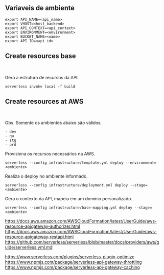 
## Variaveis de ambiente

    export API_NAME=<api_name>
    export VHOST=<host_backend>
    export API_CONTEXT=<api_context>
    export ENVIRONMENT=<environment>
    export BUCKET_NAME=<name>
    export API_ID=<api_id>

## Create resources base
<br />

Gera a estrutura de recursos da API.

    serverless invoke local -f build


## Create resources at AWS
<br />

Obs. Somente os ambientes abaixo são válidos.

    - dev
    - qa
    - stg
    - prd

Provisiona os recursos necessários na AWS.
    
    serverless --config infrastructure/template.yml deploy --environment=<ambiente>

Realiza o deploy no ambiente informado.

    serverless --config infrastructure/deployment.yml deploy --stage=<ambiente>

Gera o contexto da API, mapeia em um dominio personalizado.

    serverless --config infrastructure/base-mapping.yml deploy --stage=<ambiente>



https://docs.aws.amazon.com/AWSCloudFormation/latest/UserGuide/aws-resource-apigateway-authorizer.html
https://docs.aws.amazon.com/AWSCloudFormation/latest/UserGuide/aws-resource-apigateway-restapi.html
https://github.com/serverless/serverless/blob/master/docs/providers/aws/guide/serverless.yml.md

https://www.serverless.com/plugins/serverless-plugin-optimize
https://www.npmjs.com/package/serverless-api-gateway-throttling
https://www.npmjs.com/package/serverless-api-gateway-caching
